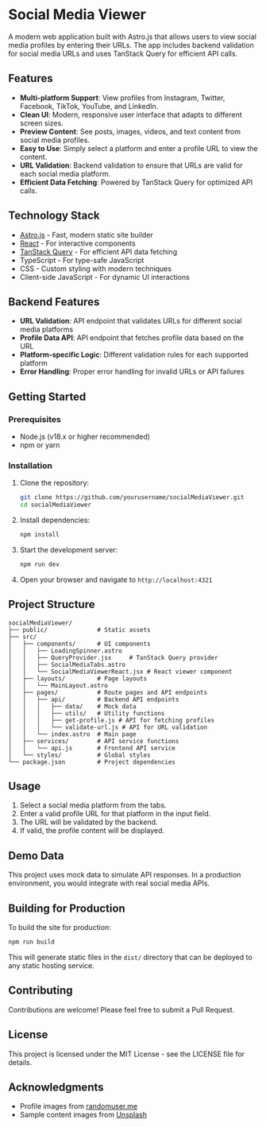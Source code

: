 # Social Media Viewer

A modern web application built with Astro.js that allows users to view social media profiles by entering their URLs. The app includes backend validation for social media URLs and uses TanStack Query for efficient API calls.

## Features

- **Multi-platform Support**: View profiles from Instagram, Twitter, Facebook, TikTok, YouTube, and LinkedIn.
- **Clean UI**: Modern, responsive user interface that adapts to different screen sizes.
- **Preview Content**: See posts, images, videos, and text content from social media profiles.
- **Easy to Use**: Simply select a platform and enter a profile URL to view the content.
- **URL Validation**: Backend validation to ensure that URLs are valid for each social media platform.
- **Efficient Data Fetching**: Powered by TanStack Query for optimized API calls.

## Technology Stack

- [Astro.js](https://astro.build/) - Fast, modern static site builder
- [React](https://reactjs.org/) - For interactive components
- [TanStack Query](https://tanstack.com/query) - For efficient API data fetching
- TypeScript - For type-safe JavaScript
- CSS - Custom styling with modern techniques
- Client-side JavaScript - For dynamic UI interactions

## Backend Features

- **URL Validation**: API endpoint that validates URLs for different social media platforms
- **Profile Data API**: API endpoint that fetches profile data based on the URL
- **Platform-specific Logic**: Different validation rules for each supported platform
- **Error Handling**: Proper error handling for invalid URLs or API failures

## Getting Started

### Prerequisites

- Node.js (v18.x or higher recommended)
- npm or yarn

### Installation

1. Clone the repository:
   ```bash
   git clone https://github.com/yourusername/socialMediaViewer.git
   cd socialMediaViewer
   ```

2. Install dependencies:
   ```bash
   npm install
   ```

3. Start the development server:
   ```bash
   npm run dev
   ```

4. Open your browser and navigate to `http://localhost:4321`

## Project Structure

```
socialMediaViewer/
├── public/              # Static assets
├── src/
│   ├── components/      # UI components
│   │   ├── LoadingSpinner.astro
│   │   ├── QueryProvider.jsx     # TanStack Query provider
│   │   ├── SocialMediaTabs.astro
│   │   └── SocialMediaViewerReact.jsx # React viewer component
│   ├── layouts/         # Page layouts
│   │   └── MainLayout.astro
│   ├── pages/           # Route pages and API endpoints
│   │   ├── api/         # Backend API endpoints
│   │   │   ├── data/    # Mock data
│   │   │   ├── utils/   # Utility functions
│   │   │   ├── get-profile.js # API for fetching profiles
│   │   │   └── validate-url.js # API for URL validation
│   │   └── index.astro  # Main page
│   ├── services/        # API service functions
│   │   └── api.js       # Frontend API service
│   └── styles/          # Global styles
└── package.json         # Project dependencies
```

## Usage

1. Select a social media platform from the tabs.
2. Enter a valid profile URL for that platform in the input field.
3. The URL will be validated by the backend.
4. If valid, the profile content will be displayed.

## Demo Data

This project uses mock data to simulate API responses. In a production environment, you would integrate with real social media APIs.

## Building for Production

To build the site for production:

```bash
npm run build
```

This will generate static files in the `dist/` directory that can be deployed to any static hosting service.

## Contributing

Contributions are welcome! Please feel free to submit a Pull Request.

## License

This project is licensed under the MIT License - see the LICENSE file for details.

## Acknowledgments

- Profile images from [randomuser.me](https://randomuser.me)
- Sample content images from [Unsplash](https://unsplash.com)
